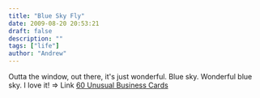 ```yaml
---
title: "Blue Sky Fly"
date: 2009-08-20 20:53:21
draft: false
description: ""
tags: ["life"]
author: "Andrew"
---
```


Outta the window, out there, it's just wonderful. Blue sky. Wonderful blue sky. I love it! => Link [60 Unusual Business Cards](http://www.noupe.com/design/60-unusual-business-card-ideas.html)
